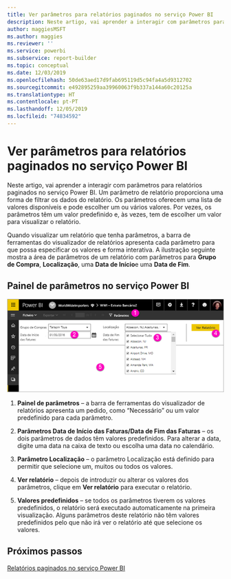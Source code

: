 ```yaml
---
title: Ver parâmetros para relatórios paginados no serviço Power BI
description: Neste artigo, vai aprender a interagir com parâmetros para relatórios paginados no serviço Power BI.
author: maggiesMSFT
ms.author: maggies
ms.reviewer: ''
ms.service: powerbi
ms.subservice: report-builder
ms.topic: conceptual
ms.date: 12/03/2019
ms.openlocfilehash: 50de63aed17d9fab695119d5c94fa4a5d9312702
ms.sourcegitcommit: e492895259aa39960063f9b337a144a60c20125a
ms.translationtype: HT
ms.contentlocale: pt-PT
ms.lasthandoff: 12/05/2019
ms.locfileid: "74834592"
---
```

# <a name="view-parameters-for-paginated-reports-in-the-power-bi-service"></a>Ver parâmetros para relatórios paginados no serviço Power BI

Neste artigo, vai aprender a interagir com parâmetros para relatórios paginados no serviço Power BI.  Um parâmetro de relatório proporciona uma forma de filtrar os dados do relatório. Os parâmetros oferecem uma lista de valores disponíveis e pode escolher um ou vários valores. Por vezes, os parâmetros têm um valor predefinido e, às vezes, tem de escolher um valor para visualizar o relatório.  

Quando visualizar um relatório que tenha parâmetros, a barra de ferramentas do visualizador de relatórios apresenta cada parâmetro para que possa especificar os valores e forma interativa. A ilustração seguinte mostra a área de parâmetros de um relatório com parâmetros para **Grupo de Compra**, **Localização**, uma **Data de Início**e uma **Data de Fim**.  

## <a name="parameters-pane-in-the-power-bi-service"></a>Painel de parâmetros no serviço Power BI

![Ver relatório paginado com parâmetros](media/paginated-reports-view-parameters/power-bi-paginated-view-parameters.png)
  
1.  **Painel de parâmetros** – a barra de ferramentas do visualizador de relatórios apresenta um pedido, como “Necessário” ou um valor predefinido para cada parâmetro.    
  
2.  **Parâmetros Data de Início das Faturas/Data de Fim das Faturas** – os dois parâmetros de dados têm valores predefinidos. Para alterar a data, digite uma data na caixa de texto ou escolha uma data no calendário.  
  
3.  **Parâmetro Localização** – o parâmetro Localização está definido para permitir que selecione um, muitos ou todos os valores. 
  
4.  **Ver relatório** – depois de introduzir ou alterar os valores dos parâmetros, clique em **Ver relatório** para executar o relatório. 

5. **Valores predefinidos** – se todos os parâmetros tiverem os valores predefinidos, o relatório será executado automaticamente na primeira visualização. Alguns parâmetros deste relatório não têm valores predefinidos pelo que não irá ver o relatório até que selecione os valores.  

## <a name="next-steps"></a>Próximos passos

[Relatórios paginados no serviço Power BI](end-user-paginated-report.md)
